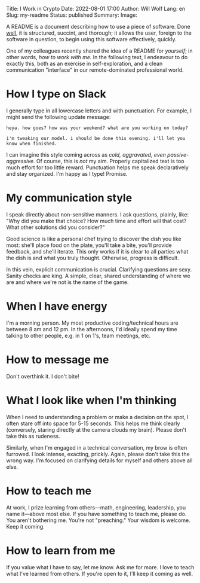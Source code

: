 Title: I Work in Crypto
Date: 2022-08-01 17:00
Author: Will Wolf
Lang: en
Slug: my-readme
Status: published
Summary:
Image:

A README is a document describing how to use a piece of software. Done [well](https://github.com/pandas-dev/pandas/blob/main/README.md), it is structured, succint, and thorough; it allows the user, foreign to the software in question, to begin using this software effectively, quickly.

One of my colleagues recently shared the idea of a README for *yourself*; in other words, *how to work with me.* In the following text, I endeavour to do exactly this, both as an exercise in self-exploration, and a clean communication "interface" in our remote-dominated professional world.

# How I type on Slack

I generally type in all lowercase letters and with punctuation. For example, I might send the following update message:

```
heya. how goes? how was your weekend? what are you working on today?

i'm tweaking our model. i should be done this evening. i'll let you know when finished.
```

I can imagine this style coming across as *cold, aggravated, even passive-aggressive.* Of course, this is *not* my aim. Properly capitalized text is too much effort for too little reward. Punctuation helps me speak declaratively and stay organized. I'm happy as I type! Promise.

# My communication style

I speak directly about non-sensitive manners. I ask questions, plainly, like: "Why did you make that choice? How much time and effort will that cost? What other solutions did you consider?"

Good science is like a personal chef trying to discover the dish you like most: she'll place food on the plate, you'll take a bite, you'll provide feedback, and she'll iterate. This only works if it is clear to all parties what the dish is and what you truly thought. Otherwise, progress is difficult.

In this vein, explicit communication is crucial. Clarifying questions are sexy. Sanity checks are king. A simple, clear, shared understanding of where we are and where we're not is the name of the game.

# When I have energy

I'm a morning person. My most productive coding/technical hours are between 8 am and 12 pm. In the afternoons, I'd ideally spend my time talking to other people, e.g. in 1 on 1's, team meetings, etc.

# How to message me

Don't overthink it. I don't bite!

# What I look like when I'm thinking

When I need to understanding a problem or make a decision on the spot, I often stare off into space for 5-15 seconds. This helps me think clearly (conversely, staring directly at the camera clouds my brain). Please don't take this as rudeness.

Similarly, when I'm engaged in a technical conversation, my brow is often furrowed. I look intense, exacting, prickly. Again, please don't take this the wrong way. I'm focused on clarifying details for myself and others above all else.

# How to teach me

At work, I prize learning from others—math, engineering, leadership, you name it—above most else. If you have something to teach me, please do. You aren't bothering me. You're not "preaching." Your wisdom is welcome. Keep it coming.

# How to learn from me

If you value what I have to say, let me know. Ask me for more. I love to teach what I've learned from others. If you're open to it, I'll keep it coming as well.

[^1]: .